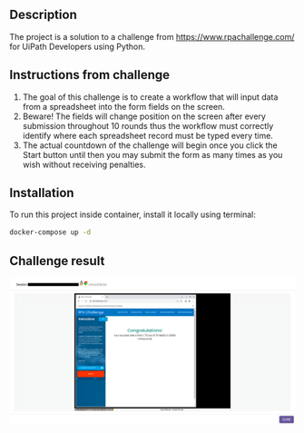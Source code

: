 ## Description

The project is a solution to a challenge from https://www.rpachallenge.com/ for UiPath Developers using Python.

## Instructions from challenge
1. The goal of this challenge is to create a workflow that will input data from a spreadsheet into the form fields on 
the screen.
2. Beware! The fields will change position on the screen after every submission throughout 10 rounds thus the workflow must correctly identify where each spreadsheet record must be typed every time.
3. The actual countdown of the challenge will begin once you click the Start button until then you may submit the form as many times as you wish without receiving penalties.

## Installation
To run this project inside container, install it locally using terminal:

```bash
docker-compose up -d
```

## Challenge result
![](./challenge-result.png)